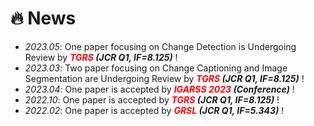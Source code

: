 # 🔥 News
- *2023.05*: One paper focusing on Change Detection is Undergoing Review by ***<font color="red">TGRS</font> (JCR Q1, IF=8.125)*** !
- *2023.03*: Two paper focusing on Change Captioning and Image Segmentation are Undergoing Review by ***<font color="red">TGRS</font> (JCR Q1, IF=8.125)*** !
- *2023.04*: One paper is accepted by ***<font color="red">IGARSS 2023</font> (Conference)*** !
- *2022.10*: One paper is accepted by ***<font color="red">TGRS</font> (JCR Q1, IF=8.125)*** !
- *2022.02*: One paper is accepted by ***<font color="red">GRSL</font> (JCR Q1, IF=5.343)*** !
